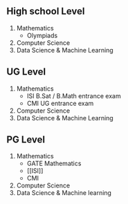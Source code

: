 ## High school Level
1. Mathematics
	- Olympiads
2. Computer Science
3. Data Science & Machine Learning

## UG Level
1. Mathematics
	-  ISI B.Sat / B.Math entrance exam
	- CMI UG entrance exam
2. Computer Science
3. Data Science & Machine Learning

## PG Level
1. Mathematics
	- GATE Mathematics
	- [[ISI]]
	- CMI
2. Computer Science
3. Data Science & Machine learning